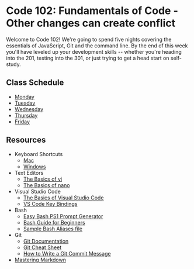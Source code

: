 # Code 102: Fundamentals of Code - Other changes can create conflict

Welcome to Code 102! We're going to spend five nights covering the essentials of JavaScript, Git and the command line. By the end of this week you'll have leveled up your development skills -- whether you're heading into the 201, testing into the 301, or just trying to get a head start on self-study.

## Class Schedule
* [Monday](schedule/monday.md)
* [Tuesday](schedule/tuesday.md)
* [Wednesday](schedule/wednesday.md)
* [Thursday](schedule/thursday.md)
* [Friday](schedule/friday.md)

## Resources
* Keyboard Shortcuts
  * [Mac](http://www.danrodney.com/mac/)
  * [Windows](http://www.hongkiat.com/blog/100-keyboard-shortcuts-windows/)
* Text Editors
  * [The Basics of vi](http://www.bsdguides.org/2004/the-basics-of-vi/)
  * [The Basics of nano](https://wiki.gentoo.org/wiki/Nano/Basics_Guide)
* Visual Studio Code
  * [The Basics of Visual Studio Code](https://code.visualstudio.com/Docs/editor/codebasics)
  * [VS Code Key Bindings](http://www.hongkiat.com/blog/key-binding-management-visual-studio-code/)
* Bash
  * [Easy Bash PS1 Prompt Generator](https://ezprompt.net)
  * [Bash Guide for Beginners](http://tille.garrels.be/training/bash/)
  * [Sample Bash Aliases file](code/bash_aliases.md)
* Git
  * [Git Documentation](https://git-scm.com/docs)
  * [Git Cheat Sheet](https://www.git-tower.com/blog/git-cheat-sheet/)
  * [How to Write a Git Commit Message](http://chris.beams.io/posts/git-commit/)
* [Mastering Markdown](https://guides.github.com/features/mastering-markdown/)

